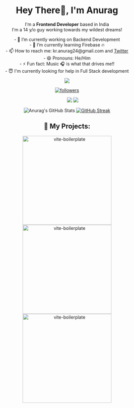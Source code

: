 <h1 align="center">Hey There👋, I'm Anurag</h1>

<p align="center">
    I'm a <strong>Frontend Developer</strong> based in India <br>
    I'm a 14 y/o guy working towards my wildest dreams!
 </p>

<p align="center">    
- 🔭 I’m currently working on Backend Development <br>
- 🌱 I’m currently learning Firebase 🔥 <br>
- 📫 How to reach me: kr.anurag24@gmail.com and <a href="https://twitter.com/kr_anurag_" >Twitter</a> <br>
- 😄 Pronouns: He/Him <br>
- ⚡ Fun fact: Music 🎧 is what that drives me!!  <br>
- 😇 I'm currently looking for help in Full Stack development <br>
</p>

<p align="center">
<img src="https://raw.githubusercontent.com/seanprashad/slackmoji/master/emoji/blob/blob-dundundun-gif.gif" />
</p>

<p align='center'>
    <img src="https://komarev.com/ghpvc/?username=kr-anurag" alt="">
    <a href="https://github.com/kr-anurag"><img alt="followers" title="Follow me on Github" src="https://custom-icon-badges.herokuapp.com/github/followers/kr-anurag?color=236ad3&labelColor=1155ba&style=for-the-badge&logo=person-add&label=Follow&logoColor=white"/></a>
    <a href="https://twitter.com/kr_anurag_"><img src="https://img.shields.io/twitter/follow/kr_anurag_?color=black&label=Follow%20me-Twitter&style=for-the-badge" alt=""></a>
</p>


<p align='center'>
  <img src="https://img.shields.io/badge/JavaScript-323330?style=for-the-badge&amp;logo=javascript&amp;logoColor=F7DF1E" alt=""> <img src="https://img.shields.io/badge/json-5E5C5C?style=for-the-badge&amp;logo=json&amp;logoColor=white" alt=""> <img src="https://img.shields.io/badge/npm-CB3837?style=for-the-badge&amp;logo=npm&amp;logoColor=white" alt=""> <img src="https://img.shields.io/badge/Sass-CC6699?style=for-the-badge&amp;logo=sass&amp;logoColor=white" alt=""> <img src="https://img.shields.io/badge/React-20232A?style=for-the-badge&amp;logo=react&amp;logoColor=61DAFB" alt=""> <img src="https://img.shields.io/badge/Tailwind_CSS-38B2AC?style=for-the-badge&amp;logo=tailwind-css&amp;logoColor=white" alt=""> <img src="https://img.shields.io/badge/fastapi-109989?style=for-the-badge&amp;logo=FASTAPI&amp;logoColor=white" alt=""> <img src="https://img.shields.io/badge/next.js-000000?style=for-the-badge&amp;logo=nextdotjs&amp;logoColor=white" alt=""> <img src="https://img.shields.io/badge/firebase-ffca28?style=for-the-badge&amp;logo=firebase&amp;logoColor=black" alt=""> <img src="https://img.shields.io/badge/TypeScript-007ACC?style=for-the-badge&logo=typescript&logoColor=white" /> <img src="https://img.shields.io/badge/Yarn-2C8EBB?style=for-the-badge&logo=yarn&logoColor=white" />
</p>



<p align='center'><img src="https://github-readme-stats.vercel.app/api?username=kr-anurag&amp;show_icons=true&amp;theme=midnight-purple" alt="Anurag&#39;s GitHub Stats"> <a href="https://git.io/streak-stats"><img src="http://github-readme-streak-stats.herokuapp.com?user=kr-anurag&theme=radical" alt="GitHub Streak"></a></p>

<h2 align="center">📁 My Projects:</h2>
    
<p align='center'>
<center>
<a href="https://github.com/avneesh0612/Orbits-UI"><img width="282" src="https://denvercoder1-github-readme-stats.vercel.app/api/pin/?username=avneesh0612&repo=Orbits-Ui&theme=react&bg_color=1F222E&title_color=8FBCBB&icon_color=F8D866&hide_border=true&show_icons=false" alt="vite-boilerplate"></a>  
<a href="https://github.com/kr-anurag/formie"><img width="282" src="https://denvercoder1-github-readme-stats.vercel.app/api/pin/?username=kr-anurag&repo=formie&theme=react&bg_color=1F222E&title_color=8FBCBB&icon_color=F8D866&hide_border=true&show_icons=false" alt="vite-boilerplate"></a>   
<a href="https://github.com/kr-anurag/gradient-deck"><img width="282" src="https://denvercoder1-github-readme-stats.vercel.app/api/pin/?username=kr-anurag&repo=gradient-deck&theme=react&bg_color=1F222E&title_color=8FBCBB&icon_color=F8D866&hide_border=true&show_icons=false" alt="vite-boilerplate"></a>    
 </center>
</p>
